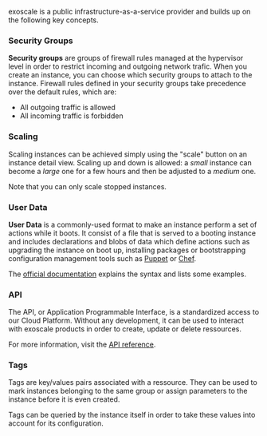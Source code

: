 exoscale is a public infrastructure-as-a-service provider and builds up on the
following key concepts.

### Security Groups

**Security groups** are groups of firewall rules managed at the hypervisor
level in order to restrict incoming and outgoing network trafic. When you
create an instance, you can choose which security groups to attach to the
instance. Firewall rules defined in your security groups take precedence over
the default rules, which are:

* All outgoing traffic is allowed
* All incoming traffic is forbidden

### Scaling

Scaling instances can be achieved simply using the "scale" button on an
instance detail view. Scaling up and down is allowed: a *small* instance can
become a *large* one for a few hours and then be adjusted to a *medium* one.

Note that you can only scale stopped instances.

### User Data

**User Data** is a commonly-used format to make an instance perform a set
of actions while it boots. It consist of a file that is served to a booting
instance and includes declarations and blobs of data which define actions
such as upgrading the instance on boot up, installing packages or
bootstrapping configuration management tools such as
[Puppet](http://puppetlabs.com/puppet/puppet-open-source) or
[Chef](http://www.opscode.com/chef/).

The [official documentation](https://cloudinit.readthedocs.org/en/latest/)
explains the syntax and lists some examples.

### API

The API, or Application Programmable Interface, is a standardized access to
our Cloud Platform. Without any development, it can be used to interact with
exoscale products in order to create, update or delete ressources.

For more information, visit the [API
reference](/documentation/open-cloud/reference/api_reference).

### Tags

Tags are key/values pairs associated with a ressource. They can be used to
mark instances belonging to the same group or assign parameters to the
instance before it is even created.

Tags can be queried by the instance itself in order to take these values into
account for its configuration.
